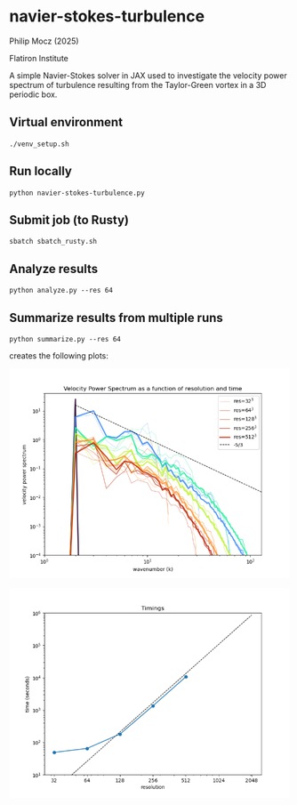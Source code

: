 # navier-stokes-turbulence

Philip Mocz (2025)

Flatiron Institute

A simple Navier-Stokes solver in JAX
used to investigate the velocity power spectrum of turbulence
resulting from the Taylor-Green vortex
in a 3D periodic box.


## Virtual environment

```console
./venv_setup.sh
```


## Run locally

```console
python navier-stokes-turbulence.py
```


## Submit job (to Rusty)

```console
sbatch sbatch_rusty.sh
```

## Analyze results

```console
python analyze.py --res 64
```

## Summarize results from multiple runs

```console
python summarize.py --res 64
```

creates the following plots:

![Velocity Power Spectrum](pspec.png)

![Timings](timings.png)
